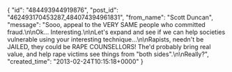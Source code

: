  {
   "id": "484493944919876",
   "post_id": "462493170453287_484074394961831",
   "from_name": "Scott Duncan",
   "message": "Sooo, appeal to the VERY SAME people who committed fraud.\n\nOk... Interesting.\n\nLet's expand and see if we can help societies vulnerable using your interesting technique...\n\nRapists, needn't be JAILED, they could be RAPE COUNSELLORS! The'd probably bring real value, and help rape victims see things from \"both sides\".\n\nReally?",
   "created_time": "2013-02-24T10:15:18+0000"
 }
